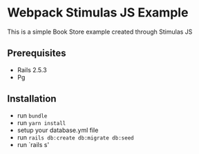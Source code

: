# Webpack Stimulas JS Example 

This is a simple Book Store example created through Stimulas JS

## Prerequisites

- Rails 2.5.3
- Pg

## Installation

- run `bundle`
- run `yarn install`
- setup your database.yml file
- run `rails db:create db:migrate db:seed`
- run `rails s'